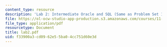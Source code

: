```yaml
---
content_type: resource
description: 'Lab 2: Intermediate Oracle and SQL (Same as Problem Set 1)'
file: https://ol-ocw-studio-app-production.s3.amazonaws.com/courses/11-521-spatial-database-management-and-advanced-geographic-information-systems-spring-2003/f33900a3cd0962e55ba04cc751d60e3d_lab2.pdf
file_type: application/pdf
resourcetype: Document
title: lab2.pdf
uid: f33900a3-cd09-62e5-5ba0-4cc751d60e3d
---
```

